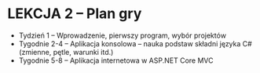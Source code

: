 # LEKCJA 2 – Plan gry
* Tydzień 1 – Wprowadzenie, pierwszy program, wybór projektów
* Tygodnie 2-4 – Aplikacja konsolowa – nauka podstaw składni języka C# (zmienne, pętle, warunki itd.)
* Tygodnie 5-8 – Aplikacja internetowa w ASP.NET Core MVC
